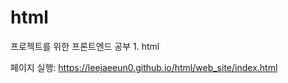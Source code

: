 # html
프로젝트를 위한 프론트엔드 공부 1. html

페이지 실행: <a src="https://leejaeeun0.github.io/html/web_site/index.html">https://leejaeeun0.github.io/html/web_site/index.html</a>

